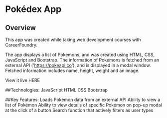 # Pokédex App

## Overview
This app was created while taking web development courses with CareerFoundry. 

The app displays a list of Pokemons, and was created using HTML, CSS, JavaScript and Bootstrap. 
The information of Pokemons is fetched from an external API ('https://pokeapi.co'), and is displayed in a modal window.
Fetched information includes name, height, weight and an image.

View it live HERE

##Technologies:
JavaScript
HTML
CSS
Bootstrap

##Key Features:
Loads Pokémon data from an external API
Ability to view a list of Pokémon
Ability to view details of specific Pokémon on pop-up modal at the click of a button
Search function that actively filters as user types 

